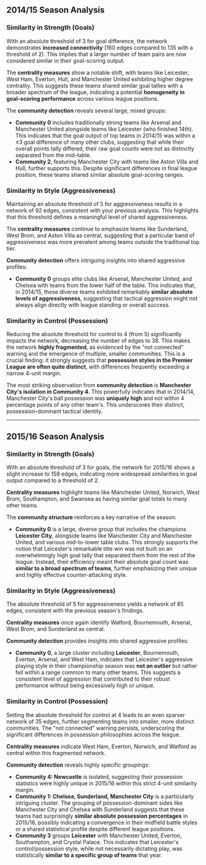 ## 2014/15 Season Analysis

### Similarity in Strength (Goals)

With an absolute threshold of 3 for goal difference, the network demonstrates **increased connectivity** (160 edges compared to 135 with a threshold of 2). This implies that a larger number of team pairs are now considered similar in their goal-scoring output.

The **centrality measures** show a notable shift, with teams like Leicester, West Ham, Everton, Hull, and Manchester United exhibiting higher degree centrality. This suggests these teams shared similar goal tallies with a broader spectrum of the league, indicating a potential **homogeneity in goal-scoring performance** across various league positions.

The **community detection** reveals several large, mixed groups:
* **Community 0** includes traditionally strong teams like Arsenal and Manchester United alongside teams like Leicester (who finished 14th). This indicates that the goal output of top teams in 2014/15 was within a $\pm$3 goal difference of many other clubs, suggesting that while their overall points tally differed, their raw goal counts were not as distinctly separated from the mid-table.
* **Community 2**, featuring Manchester City with teams like Aston Villa and Hull, further supports this. Despite significant differences in final league position, these teams shared similar absolute goal-scoring ranges.

### Similarity in Style (Aggressiveness)

Maintaining an absolute threshold of 5 for aggressiveness results in a network of 92 edges, consistent with your previous analysis. This highlights that this threshold defines a meaningful level of shared aggressiveness.

The **centrality measures** continue to emphasize teams like Sunderland, West Brom, and Aston Villa as central, suggesting that a particular band of aggressiveness was more prevalent among teams outside the traditional top tier.

**Community detection** offers intriguing insights into shared aggressive profiles:
* **Community 0** groups elite clubs like Arsenal, Manchester United, and Chelsea with teams from the lower half of the table. This indicates that, in 2014/15, these diverse teams exhibited remarkably **similar absolute levels of aggressiveness**, suggesting that tactical aggression might not always align directly with league standing or overall success.

### Similarity in Control (Possession)

Reducing the absolute threshold for control to 4 (from 5) significantly impacts the network, decreasing the number of edges to 38. This makes the network **highly fragmented**, as evidenced by the "not connected" warning and the emergence of multiple, smaller communities. This is a crucial finding: it strongly suggests that **possession styles in the Premier League are often quite distinct**, with differences frequently exceeding a narrow 4-unit margin.

The most striking observation from **community detection** is **Manchester City's isolation in Community 4**. This powerfully indicates that in 2014/14, Manchester City's ball possession was **uniquely high** and not within 4 percentage points of any other team's. This underscores their distinct, possession-dominant tactical identity.

---

## 2015/16 Season Analysis

### Similarity in Strength (Goals)

With an absolute threshold of 3 for goals, the network for 2015/16 shows a slight increase to 158 edges, indicating more widespread similarities in goal output compared to a threshold of 2.

**Centrality measures** highlight teams like Manchester United, Norwich, West Brom, Southampton, and Swansea as having similar goal totals to many other teams.

The **community structure** reinforces a key narrative of the season:
* **Community 0** is a large, diverse group that includes the champions **Leicester City**, alongside teams like Manchester City and Manchester United, and various mid-to-lower table clubs. This strongly supports the notion that Leicester's remarkable title win was not built on an overwhelmingly high goal tally that separated them from the rest of the league. Instead, their efficiency meant their absolute goal count was **similar to a broad spectrum of teams**, further emphasizing their unique and highly effective counter-attacking style.

### Similarity in Style (Aggressiveness)

The absolute threshold of 5 for aggressiveness yields a network of 85 edges, consistent with the previous season's findings.

**Centrality measures** once again identify Watford, Bournemouth, Arsenal, West Brom, and Sunderland as central.

**Community detection** provides insights into shared aggressive profiles:
* **Community 0**, a large cluster including **Leicester**, Bournemouth, Everton, Arsenal, and West Ham, indicates that Leicester's aggressive playing style in their championship season was **not an outlier** but rather fell within a range common to many other teams. This suggests a consistent level of aggression that contributed to their robust performance without being excessively high or unique.

### Similarity in Control (Possession)

Setting the absolute threshold for control at 4 leads to an even sparser network of 35 edges, further segmenting teams into smaller, more distinct communities. The "not connected" warning persists, underscoring the significant differences in possession philosophies across the league.

**Centrality measures** indicate West Ham, Everton, Norwich, and Watford as central within this fragmented network.

**Community detection** reveals highly specific groupings:
* **Community 4: Newcastle** is isolated, suggesting their possession statistics were highly unique in 2015/16 within this strict 4-unit similarity margin.
* **Community 1: Chelsea, Sunderland, Manchester City** is a particularly intriguing cluster. The grouping of possession-dominant sides like Manchester City and Chelsea with Sunderland suggests that these teams had surprisingly **similar absolute possession percentages** in 2015/16, possibly indicating a convergence in their midfield battle styles or a shared statistical profile despite different league positions.
* **Community 3** groups **Leicester** with Manchester United, Everton, Southampton, and Crystal Palace. This indicates that Leicester's control/possession style, while not necessarily dictating play, was statistically **similar to a specific group of teams** that year.
